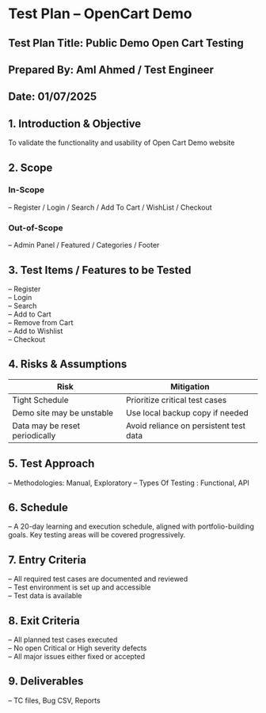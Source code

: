 # Test Plan – OpenCart Demo 

## Test Plan Title: Public Demo Open Cart Testing
## Prepared By: Aml Ahmed / Test Engineer
## Date: 01/07/2025

## 1. Introduction & Objective  
To validate the functionality and usability of Open Cart Demo website

## 2. Scope  
### In-Scope  
–  Register / Login / Search / Add To Cart / WishList / Checkout
### Out-of-Scope  
–  Admin Panel / Featured / Categories / Footer

## 3. Test Items / Features to be Tested  
– Register  
– Login  
– Search  
– Add to Cart  
– Remove from Cart  
– Add to Wishlist  
– Checkout


## 4. Risks & Assumptions  
| Risk                             | Mitigation                                  |
|----------------------------------|---------------------------------------------|
| Tight Schedule                   | Prioritize critical test cases              |
| Demo site may be unstable        | Use local backup copy if needed             |
| Data may be reset periodically   | Avoid reliance on persistent test data      |


## 5. Test Approach  
–  Methodologies: Manual, Exploratory 
–  Types Of Testing : Functional, API 


## 6. Schedule  
–  A 20-day learning and execution schedule, aligned with portfolio-building goals. Key testing areas will be covered progressively.


## 7. Entry Criteria  
– All required test cases are documented and reviewed  
– Test environment is set up and accessible  
– Test data is available

## 8. Exit Criteria  
– All planned test cases executed  
– No open Critical or High severity defects  
– All major issues either fixed or accepted

## 9. Deliverables  
–  TC files, Bug CSV, Reports
